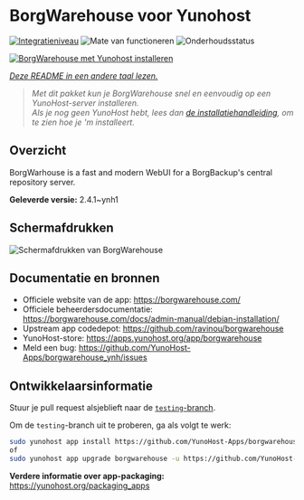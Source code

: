 <!--
NB: Deze README is automatisch gegenereerd door <https://github.com/YunoHost/apps/tree/master/tools/readme_generator>
Hij mag NIET handmatig aangepast worden.
-->

# BorgWarehouse voor Yunohost

[![Integratieniveau](https://dash.yunohost.org/integration/borgwarehouse.svg)](https://ci-apps.yunohost.org/ci/apps/borgwarehouse/) ![Mate van functioneren](https://ci-apps.yunohost.org/ci/badges/borgwarehouse.status.svg) ![Onderhoudsstatus](https://ci-apps.yunohost.org/ci/badges/borgwarehouse.maintain.svg)

[![BorgWarehouse met Yunohost installeren](https://install-app.yunohost.org/install-with-yunohost.svg)](https://install-app.yunohost.org/?app=borgwarehouse)

*[Deze README in een andere taal lezen.](./ALL_README.md)*

> *Met dit pakket kun je BorgWarehouse snel en eenvoudig op een YunoHost-server installeren.*  
> *Als je nog geen YunoHost hebt, lees dan [de installatiehandleiding](https://yunohost.org/install), om te zien hoe je 'm installeert.*

## Overzicht

BorgWarhouse is a fast and modern WebUI for a BorgBackup's central repository server. 


**Geleverde versie:** 2.4.1~ynh1

## Schermafdrukken

![Schermafdrukken van BorgWarehouse](./doc/screenshots/screenshot.png)

## Documentatie en bronnen

- Officiele website van de app: <https://borgwarehouse.com/>
- Officiele beheerdersdocumentatie: <https://borgwarehouse.com/docs/admin-manual/debian-installation/>
- Upstream app codedepot: <https://github.com/ravinou/borgwarehouse>
- YunoHost-store: <https://apps.yunohost.org/app/borgwarehouse>
- Meld een bug: <https://github.com/YunoHost-Apps/borgwarehouse_ynh/issues>

## Ontwikkelaarsinformatie

Stuur je pull request alsjeblieft naar de [`testing`-branch](https://github.com/YunoHost-Apps/borgwarehouse_ynh/tree/testing).

Om de `testing`-branch uit te proberen, ga als volgt te werk:

```bash
sudo yunohost app install https://github.com/YunoHost-Apps/borgwarehouse_ynh/tree/testing --debug
of
sudo yunohost app upgrade borgwarehouse -u https://github.com/YunoHost-Apps/borgwarehouse_ynh/tree/testing --debug
```

**Verdere informatie over app-packaging:** <https://yunohost.org/packaging_apps>
